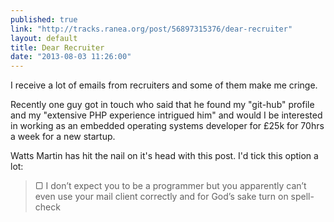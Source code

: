 ```yaml
---
published: true
link: "http://tracks.ranea.org/post/56897315376/dear-recruiter"
layout: default
title: Dear Recruiter
date: "2013-08-03 11:26:00"
---
```


I receive a lot of emails from recruiters and some of them make me cringe.

Recently one guy got in touch who said that he found my "git-hub" profile and my "extensive PHP experience intrigued him" and would I be interested in working as an embedded operating systems developer for £25k for 70hrs a week for a new startup.

Watts Martin has hit the nail on it's head with this post. I'd tick this option a lot:

> ▢ I don’t expect you to be a programmer but you apparently can’t even use your mail client correctly and for God’s sake turn on spell-check